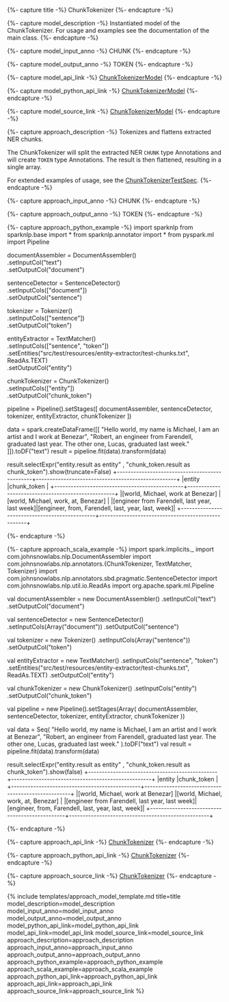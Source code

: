 {%- capture title -%}
ChunkTokenizer
{%- endcapture -%}

{%- capture model_description -%}
Instantiated model of the ChunkTokenizer.
For usage and examples see the documentation of the main class.
{%- endcapture -%}

{%- capture model_input_anno -%}
CHUNK
{%- endcapture -%}

{%- capture model_output_anno -%}
TOKEN
{%- endcapture -%}

{%- capture model_api_link -%}
[ChunkTokenizerModel](https://nlp.johnsnowlabs.com/api/com/johnsnowlabs/nlp/annotators/ChunkTokenizerModel)
{%- endcapture -%}

{%- capture model_python_api_link -%}
[ChunkTokenizerModel](/api/python/reference/autosummary/sparknlp/annotator/token/chunk_tokenizer/index.html#sparknlp.annotator.token.chunk_tokenizer.ChunkTokenizerModel)
{%- endcapture -%}

{%- capture model_source_link -%}
[ChunkTokenizerModel](https://github.com/JohnSnowLabs/spark-nlp/tree/master/src/main/scala/com/johnsnowlabs/nlp/annotators/ChunkTokenizerModel.scala)
{%- endcapture -%}

{%- capture approach_description -%}
Tokenizes and flattens extracted NER chunks.

The ChunkTokenizer will split the extracted NER `CHUNK` type Annotations and will create `TOKEN` type Annotations.
The result is then flattened, resulting in a single array.

For extended examples of usage, see the [ChunkTokenizerTestSpec](https://github.com/JohnSnowLabs/spark-nlp/blob/master/src/test/scala/com/johnsnowlabs/nlp/annotators/ChunkTokenizerTestSpec.scala).
{%- endcapture -%}

{%- capture approach_input_anno -%}
CHUNK
{%- endcapture -%}

{%- capture approach_output_anno -%}
TOKEN
{%- endcapture -%}

{%- capture approach_python_example -%}
import sparknlp
from sparknlp.base import *
from sparknlp.annotator import *
from pyspark.ml import Pipeline

documentAssembler = DocumentAssembler() \
    .setInputCol("text") \
    .setOutputCol("document")

sentenceDetector = SentenceDetector() \
    .setInputCols(["document"]) \
    .setOutputCol("sentence")

tokenizer = Tokenizer() \
    .setInputCols(["sentence"]) \
    .setOutputCol("token")

entityExtractor = TextMatcher() \
    .setInputCols(["sentence", "token"]) \
    .setEntities("src/test/resources/entity-extractor/test-chunks.txt", ReadAs.TEXT) \
    .setOutputCol("entity")

chunkTokenizer = ChunkTokenizer() \
    .setInputCols(["entity"]) \
    .setOutputCol("chunk_token")

pipeline = Pipeline().setStages([
      documentAssembler,
      sentenceDetector,
      tokenizer,
      entityExtractor,
      chunkTokenizer
    ])

data = spark.createDataFrame([[
    "Hello world, my name is Michael, I am an artist and I work at Benezar",
    "Robert, an engineer from Farendell, graduated last year. The other one, Lucas, graduated last week."
]]).toDF("text")
result = pipeline.fit(data).transform(data)

result.selectExpr("entity.result as entity" , "chunk_token.result as chunk_token").show(truncate=False)
+-----------------------------------------------+---------------------------------------------------+
|entity                                         |chunk_token                                        |
+-----------------------------------------------+---------------------------------------------------+
|[world, Michael, work at Benezar]              |[world, Michael, work, at, Benezar]                |
|[engineer from Farendell, last year, last week]|[engineer, from, Farendell, last, year, last, week]|
+-----------------------------------------------+---------------------------------------------------+

{%- endcapture -%}

{%- capture approach_scala_example -%}
import spark.implicits._
import com.johnsnowlabs.nlp.DocumentAssembler
import com.johnsnowlabs.nlp.annotators.{ChunkTokenizer, TextMatcher, Tokenizer}
import com.johnsnowlabs.nlp.annotators.sbd.pragmatic.SentenceDetector
import com.johnsnowlabs.nlp.util.io.ReadAs
import org.apache.spark.ml.Pipeline

val documentAssembler = new DocumentAssembler()
  .setInputCol("text")
  .setOutputCol("document")

val sentenceDetector = new SentenceDetector()
  .setInputCols(Array("document"))
  .setOutputCol("sentence")

val tokenizer = new Tokenizer()
  .setInputCols(Array("sentence"))
  .setOutputCol("token")

val entityExtractor = new TextMatcher()
  .setInputCols("sentence", "token")
  .setEntities("src/test/resources/entity-extractor/test-chunks.txt", ReadAs.TEXT)
  .setOutputCol("entity")

val chunkTokenizer = new ChunkTokenizer()
  .setInputCols("entity")
  .setOutputCol("chunk_token")

val pipeline = new Pipeline().setStages(Array(
    documentAssembler,
    sentenceDetector,
    tokenizer,
    entityExtractor,
    chunkTokenizer
  ))

val data = Seq(
  "Hello world, my name is Michael, I am an artist and I work at Benezar",
  "Robert, an engineer from Farendell, graduated last year. The other one, Lucas, graduated last week."
).toDF("text")
val result = pipeline.fit(data).transform(data)

result.selectExpr("entity.result as entity" , "chunk_token.result as chunk_token").show(false)
+-----------------------------------------------+---------------------------------------------------+
|entity                                         |chunk_token                                        |
+-----------------------------------------------+---------------------------------------------------+
|[world, Michael, work at Benezar]              |[world, Michael, work, at, Benezar]                |
|[engineer from Farendell, last year, last week]|[engineer, from, Farendell, last, year, last, week]|
+-----------------------------------------------+---------------------------------------------------+

{%- endcapture -%}

{%- capture approach_api_link -%}
[ChunkTokenizer](https://nlp.johnsnowlabs.com/api/com/johnsnowlabs/nlp/annotators/ChunkTokenizer)
{%- endcapture -%}

{%- capture approach_python_api_link -%}
[ChunkTokenizer](/api/python/reference/autosummary/sparknlp/annotator/token/chunk_tokenizer/index.html#sparknlp.annotator.token.chunk_tokenizer.ChunkTokenizer)
{%- endcapture -%}

{%- capture approach_source_link -%}
[ChunkTokenizer](https://github.com/JohnSnowLabs/spark-nlp/tree/master/src/main/scala/com/johnsnowlabs/nlp/annotators/ChunkTokenizer.scala)
{%- endcapture -%}


{% include templates/approach_model_template.md
title=title
model_description=model_description
model_input_anno=model_input_anno
model_output_anno=model_output_anno
model_python_api_link=model_python_api_link
model_api_link=model_api_link
model_source_link=model_source_link
approach_description=approach_description
approach_input_anno=approach_input_anno
approach_output_anno=approach_output_anno
approach_python_example=approach_python_example
approach_scala_example=approach_scala_example
approach_python_api_link=approach_python_api_link
approach_api_link=approach_api_link
approach_source_link=approach_source_link
%}
